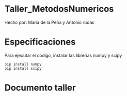 # Taller_MetodosNumericos
Hecho por: Maria de la Peña y Antonio rudas

# Especificaciones
Para ejecutar el codigo, instalar las librerias numpy y scipy

```
pip install numpy
pip install scipy
```

# Documento taller
